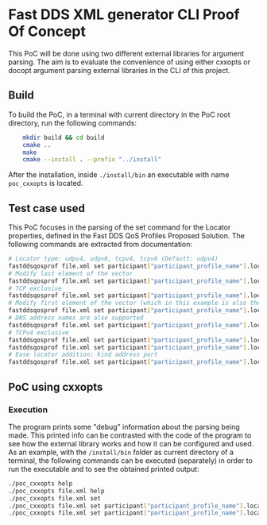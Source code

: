 # Fast DDS XML generator CLI Proof Of Concept

This PoC will be done using two different external libraries for argument parsing.
The aim is to evaluate the convenience of using either cxxopts or docopt argument parsing external libraries in the CLI of this project.

## Build

To build the PoC, in a terminal with current directory in the PoC root directory, run the following commands:

```bash
    mkdir build && cd build
    cmake ..
    make
    cmake --install . --prefix "../install"
```

After the installation, inside `./install/bin` an executable with name `poc_cxxopts` is located.

## Test case used

This PoC focuses in the parsing of the set command for the Locator properties, defined in the Fast DDS QoS Profiles Proposed Solution.
The following commands are extracted from documentation:

```bash
# Locator type: udpv4, udpv6, tcpv4, tcpv6 (Default: udpv4)
fastddsqosprof file.xml set participant["participant_profile_name"].locators.default_unicast[].type tcpv4
# Modify last element of the vector
fastddsqosprof file.xml set participant["participant_profile_name"].locators.default_unicast[-1].port 7400
# TCP exclusive
fastddsqosprof file.xml set participant["participant_profile_name"].locators.default_unicast[-1].physical_port 5100
# Modify first element of the vector (which in this example is also the last)
fastddsqosprof file.xml set participant["participant_profile_name"].locators.default_unicast[0].address 192.168.1.41
# DNS address names are also supported
fastddsqosprof file.xml set participant["participant_profile_name"].locators.default_unicast[].address localhost
# TCPv4 exclusive
fastddsqosprof file.xml set participant["participant_profile_name"].locators.default_unicast[0].unique_lan_id 192.168.1.1.1.1.2.55
fastddsqosprof file.xml set participant["participant_profile_name"].locators.default_unicast[0].wan_address 80.80.99.45
# Ease locator addition: kind address port
fastddsqosprof file.xml set participant["participant_profile_name"].locators.default_unicast[] tcpv6 ::1 8844
```

## PoC using cxxopts

### Execution

The program prints some "debug" information about the parsing being made.
This printed info can be contrasted with the code of the program to see how the external library works and how it can be configured and used.
As an example, with the `/install/bin` folder as current directory of a terminal, the following commands can be executed (separately) in order to run the executable and to see the obtained printed output:

```bash
./poc_cxxopts help
./poc_cxxopts file.xml help
./poc_cxxopts file.xml set
./poc_cxxopts file.xml set participant["participant_profile_name"].locators.default_unicast[].type tcpv4
./poc_cxxopts file.xml set participant["participant_profile_name"].locators.default_unicast[] tcpv6 ::1 8844
```


